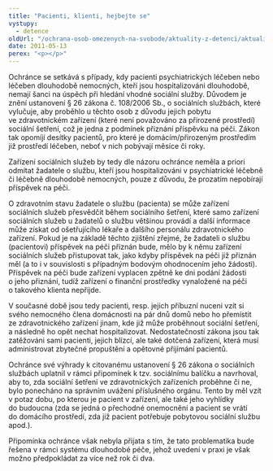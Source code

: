 ```yaml
---
title: "Pacienti, klienti, hejbejte se"
vystupy:
  - detence
oldUrl: "/ochrana-osob-omezenych-na-svobode/aktuality-z-detenci/aktuality-z-detenci-2011/pacienti-klienti-hejbejte-se/"
date: 2011-05-13
perex: "<p></p>"
---
```


<!-- imported from the old website -->

<p>Ochránce se setkává s případy, kdy pacienti psychiatrických léčeben nebo léčeben dlouhodobě nemocných, kteří jsou hospitalizováni dlouhodobě, nemají šanci na úspěch při hledání vhodné sociální služby. Důvodem je znění ustanovení § 26 zákona č. 108/2006 Sb., o sociálních službách, které vylučuje, aby proběhlo u těchto osob z důvodu jejich pobytu ve zdravotnickém zařízení (které není považováno za přirozené prostředí) sociální šetření, což je jedna z podmínek přiznání příspěvku na péči. Zákon tak opomíjí desítky pacientů, pro které je domácím/přirozeným prostředím již prostředí léčeben, neboť v nich pobývají měsíce či roky.</p><p>Zařízení sociálních služeb by tedy dle názoru ochránce neměla a priori odmítat žadatele o službu, kteří jsou hospitalizováni v psychiatrické léčebně či léčebně dlouhodobě nemocných, pouze z důvodu, že prozatím nepobírají příspěvek na péči.  </p><p>O zdravotním stavu žadatele o službu (pacienta) se může zařízení sociálních služeb přesvědčit během sociálního šetření, které samo zařízení sociálních služeb u žadatelů o službu většinou provádí a další informace může získat od ošetřujícího lékaře a dalšího personálu zdravotnického zařízení. Pokud je na základě těchto zjištění zřejmé, že žadateli o službu (pacientovi) příspěvek na péči přiznán bude, mělo by k němu zařízení sociálních služeb přistupovat tak, jako kdyby příspěvek na péči již přiznán měl (a to i v souvislosti s případným bodovým ohodnocením jeho žádosti). Příspěvek na péči bude zařízení vyplacen zpětně ke dni podání žádosti o jeho přiznání, tudíž zařízení o finanční prostředky vynaložené na péči o takového klienta nepřijde. </p><p>V současné době jsou tedy pacienti, resp. jejich příbuzní nuceni vzít si svého nemocného člena domácnosti na pár dnů domů nebo ho přemístit ze zdravotnického zařízení jinam, kde již může proběhnout sociální šetření, a následně ho opět nechat hospitalizovat. Nedostatečností zákona jsou tak zatěžováni sami pacienti, jejich blízcí, ale také dotčená zařízení, která musí administrovat zbytečné propuštění a opětovné přijímání pacientů.</p><p>Ochránce své výhrady k citovanému ustanovení § 26 zákona o sociálních službách uplatnil v rámci připomínek k tzv. sociálnímu balíčku a navrhoval, aby to, zda sociální šetření ve zdravotnických zařízeních proběhne či ne, bylo ponecháno na správním uvážení příslušného orgánu. Tento by měl vzít v potaz dobu, po kterou je pacient v zařízení, ale také jeho vyhlídky do budoucna (zda se jedná o přechodné onemocnění a pacient se vrátí do domácího prostředí, zda již pacient potřebuje pobytovou sociální službu apod.).</p><p>Připomínka ochránce však nebyla přijata s tím, že tato problematika bude řešena v rámci systému dlouhodobé péče, jehož uvedení v praxi je však možno předpokládat za více než rok či dva. </p><p></p><p></p>
